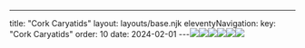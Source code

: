 ---
title: "Cork Caryatids"
layout: layouts/base.njk
eleventyNavigation:
  key: "Cork Caryatids"
  order: 10
date: 2024-02-01
---![](https://s3.eu-west-1.amazonaws.com/jessicaakerman.com/With+ship+2021-06-26+at+11.28.15+%282%29.jpeg)![](https://s3.eu-west-1.amazonaws.com/jessicaakerman.com/Super+2021-06-26+at+11.29.51.jpeg)![](https://s3.eu-west-1.amazonaws.com/jessicaakerman.com/Nice+2021-06-26+at+11.28.13.jpeg)![](https://s3.eu-west-1.amazonaws.com/jessicaakerman.com/Deffo+2021-06-26+at+11.29.53.jpeg)![](https://s3.eu-west-1.amazonaws.com/jessicaakerman.com/Cork_Caryatids-JAkerman.png)![](https://s3.eu-west-1.amazonaws.com/jessicaakerman.com/Drinkers+2021-06-26+at+11.28.16.jpeg)